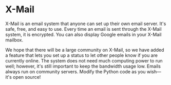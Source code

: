 # X-Mail
X-Mail is an email system that anyone can set up their own email server. It's safe, free, and easy to use. Every time an email is sent through the X-Mail system, it is encrypted. You can also display Google emails in your X-Mail mailbox.

We hope that there will be a large community on X-Mail, so we have added a feature that lets you set up a status to let other people know if you are currently online. The system does not need much computing power to run well; however, it's still important to keep the bandwidth usage low. Emails always run on community servers. Modify the Python code as you wish—it's open source!